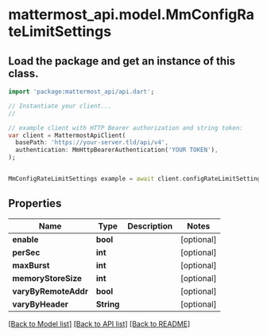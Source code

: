 # mattermost_api.model.MmConfigRateLimitSettings

## Load the package and get an instance of this class.
```dart
import 'package:mattermost_api/api.dart';

// Instantiate your client...
//

// example client with HTTP Bearer authorization and string token:
var client = MattermostApiClient(
  basePath: 'https://your-server.tld/api/v4',
  authentication: MmHttpBearerAuthentication('YOUR TOKEN'),
);


MmConfigRateLimitSettings example = await client.configRateLimitSettings.FUNCTION_THAT_RETURNS_THIS_CLASS();

```

## Properties
Name | Type | Description | Notes
------------ | ------------- | ------------- | -------------
**enable** | **bool** |  | [optional] 
**perSec** | **int** |  | [optional] 
**maxBurst** | **int** |  | [optional] 
**memoryStoreSize** | **int** |  | [optional] 
**varyByRemoteAddr** | **bool** |  | [optional] 
**varyByHeader** | **String** |  | [optional] 

[[Back to Model list]](../GENERATED_README.md#documentation-for-models) [[Back to API list]](../GENERATED_README.md#documentation-for-api-endpoints) [[Back to README]](../GENERATED_README.md)


